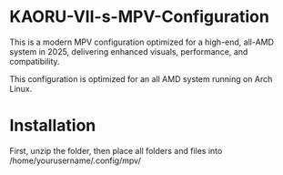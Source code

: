 # KAORU-VII-s-MPV-Configuration
This is a modern MPV configuration optimized for a high-end, all-AMD system in 2025, delivering enhanced visuals, performance, and compatibility.

This configuration is optimized for an all AMD system running on Arch Linux.

# Installation

First, unzip the folder, then place all folders and files into /home/yourusername/.config/mpv/
